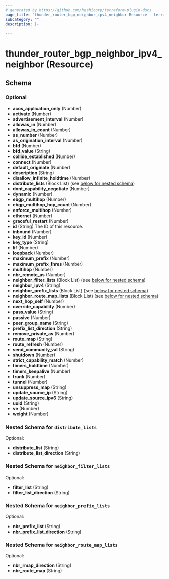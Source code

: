 ```yaml
---
# generated by https://github.com/hashicorp/terraform-plugin-docs
page_title: "thunder_router_bgp_neighbor_ipv4_neighbor Resource - terraform-provider-thunder"
subcategory: ""
description: |-
  
---
```


# thunder_router_bgp_neighbor_ipv4_neighbor (Resource)





<!-- schema generated by tfplugindocs -->
## Schema

### Optional

- **acos_application_only** (Number)
- **activate** (Number)
- **advertisement_interval** (Number)
- **allowas_in** (Number)
- **allowas_in_count** (Number)
- **as_number** (Number)
- **as_origination_interval** (Number)
- **bfd** (Number)
- **bfd_value** (String)
- **collide_established** (Number)
- **connect** (Number)
- **default_originate** (Number)
- **description** (String)
- **disallow_infinite_holdtime** (Number)
- **distribute_lists** (Block List) (see [below for nested schema](#nestedblock--distribute_lists))
- **dont_capability_negotiate** (Number)
- **dynamic** (Number)
- **ebgp_multihop** (Number)
- **ebgp_multihop_hop_count** (Number)
- **enforce_multihop** (Number)
- **ethernet** (Number)
- **graceful_restart** (Number)
- **id** (String) The ID of this resource.
- **inbound** (Number)
- **key_id** (Number)
- **key_type** (String)
- **lif** (Number)
- **loopback** (Number)
- **maximum_prefix** (Number)
- **maximum_prefix_thres** (Number)
- **multihop** (Number)
- **nbr_remote_as** (Number)
- **neighbor_filter_lists** (Block List) (see [below for nested schema](#nestedblock--neighbor_filter_lists))
- **neighbor_ipv4** (String)
- **neighbor_prefix_lists** (Block List) (see [below for nested schema](#nestedblock--neighbor_prefix_lists))
- **neighbor_route_map_lists** (Block List) (see [below for nested schema](#nestedblock--neighbor_route_map_lists))
- **next_hop_self** (Number)
- **override_capability** (Number)
- **pass_value** (String)
- **passive** (Number)
- **peer_group_name** (String)
- **prefix_list_direction** (String)
- **remove_private_as** (Number)
- **route_map** (String)
- **route_refresh** (Number)
- **send_community_val** (String)
- **shutdown** (Number)
- **strict_capability_match** (Number)
- **timers_holdtime** (Number)
- **timers_keepalive** (Number)
- **trunk** (Number)
- **tunnel** (Number)
- **unsuppress_map** (String)
- **update_source_ip** (String)
- **update_source_ipv6** (String)
- **uuid** (String)
- **ve** (Number)
- **weight** (Number)

<a id="nestedblock--distribute_lists"></a>
### Nested Schema for `distribute_lists`

Optional:

- **distribute_list** (String)
- **distribute_list_direction** (String)


<a id="nestedblock--neighbor_filter_lists"></a>
### Nested Schema for `neighbor_filter_lists`

Optional:

- **filter_list** (String)
- **filter_list_direction** (String)


<a id="nestedblock--neighbor_prefix_lists"></a>
### Nested Schema for `neighbor_prefix_lists`

Optional:

- **nbr_prefix_list** (String)
- **nbr_prefix_list_direction** (String)


<a id="nestedblock--neighbor_route_map_lists"></a>
### Nested Schema for `neighbor_route_map_lists`

Optional:

- **nbr_rmap_direction** (String)
- **nbr_route_map** (String)


